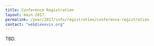 ```yaml
---
title: Conference Registration
layout: main-2017
permalink: /year/2017/info/registration/conference-registration
contact: "web@ieeevis.org"
---
```


TBD.

<!-- **Early Registration** period for IEEE VIS 2016 is now **OPEN** until **Friday, September 9, 2016**. Late registration fees apply after that date. -->

<!-- <p align="center"><a href="http://www.cvent.com/d/2fqp0z"><img src="http://ieeevis.org/attachments/register.png" alt="Register for IEEE VIS 2016" width="150"></a></p> -->

<!-- The following table shows all registration fees in USD. -->

<!-- <table border="1"> -->
<!--   <tbody> -->
<!--     <tr> -->
<!--       <td><strong>Conference Advanced registration</strong></td> -->
<!--       <td><strong>Early Fees (On/by 9 Sept.)</strong></td> -->
<!--       <td><strong>Advanced Fees</strong></td> -->
<!--     </tr> -->
<!--     <tr> -->
<!--       <td>Full Week IEEE/ISCB/ACM Member</td> -->
<!--       <td>$760</td> -->
<!--       <td>$910</td> -->
<!--     </tr> -->
<!--     <tr> -->
<!--       <td>Full Week Non-Member</td> -->
<!--       <td>$950</td> -->
<!--       <td>$1140</td> -->
<!--     </tr> -->
<!--     <tr> -->
<!--       <td>Full Week Student IEEE/ISCB/ACM Member</td> -->
<!--       <td>$410</td> -->
<!--       <td>$500</td> -->
<!--     </tr> -->
<!--     <tr> -->
<!--       <td>Full Week Student Non-Member</td> -->
<!--       <td>$510</td> -->
<!--       <td>$625</td> -->
<!--     </tr> -->
<!--     <tr> -->
<!--       <td>Full Week Life IEEE/ISCB/ACM Member</td> -->
<!--       <td>$410</td> -->
<!--       <td>$500</td> -->
<!--     </tr> -->
<!--     <tr> -->
<!--       <td>Full Week Speaker</td> -->
<!--       <td>$760</td> -->
<!--       <td>$760</td> -->
<!--     </tr> -->
<!--     <tr> -->
<!--       <td>Full Week Student Speaker</td> -->
<!--       <td>$410</td> -->
<!--       <td>$410</td> -->
<!--     </tr> -->
<!--     <tr> -->
<!--       <td>&nbsp;</td> -->
<!--       <td>&nbsp;</td> -->
<!--       <td>&nbsp;</td> -->
<!--     </tr> -->
<!--     <tr> -->
<!--       <td>1 Day IEEE/ISCB/ACM Member</td> -->
<!--       <td>300</td> -->
<!--       <td>$340</td> -->
<!--     </tr> -->
<!--     <tr> -->
<!--       <td>1 Day Non-Member</td> -->
<!--       <td>$375</td> -->
<!--       <td>$430</td> -->
<!--     </tr> -->
<!--     <tr> -->
<!--       <td>1 Day IEEE/ISCB/ACM Student Member</td> -->
<!--       <td>$165</td> -->
<!--       <td>$190</td> -->
<!--     </tr> -->
<!--     <tr> -->
<!--       <td>1 Day IEEE/ISCB/ACM Student Non-Member</td> -->
<!--       <td>$210</td> -->
<!--       <td>$230</td> -->
<!--     </tr> -->
<!--     <tr> -->
<!--       <td>1 Day IEEE/ISCB/ACM Life Member</td> -->
<!--       <td>$165</td> -->
<!--       <td>$190</td> -->
<!--     </tr> -->
<!--     <tr> -->
<!--       <td>1 Day Speaker</td> -->
<!--       <td>$300</td> -->
<!--       <td>$300</td> -->
<!--     </tr> -->
<!--     <tr> -->
<!--       <td>1 Day Student Speaker</td> -->
<!--       <td>$165</td> -->
<!--       <td>$165</td> -->
<!--     </tr> -->
<!--     <tr> -->
<!--       <td>&nbsp;</td> -->
<!--       <td>&nbsp;</td> -->
<!--       <td>&nbsp;</td> -->
<!--     </tr> -->
<!--     <tr> -->
<!--       <td>2 Day IEEE/ISCB/ACM Member</td> -->
<!--       <td>600</td> -->
<!--       <td>$680</td> -->
<!--     </tr> -->
<!--     <tr> -->
<!--       <td>2 Day Non-Member</td> -->
<!--       <td>$750</td> -->
<!--       <td>$860</td> -->
<!--     </tr> -->
<!--     <tr> -->
<!--       <td>2 Day IEEE/ISCB/ACM Student Member</td> -->
<!--       <td>$330</td> -->
<!--       <td>$380</td> -->
<!--     </tr> -->
<!--     <tr> -->
<!--       <td>2 Day IEEE/ISCB/ACM Student Non-Member</td> -->
<!--       <td>$420</td> -->
<!--       <td>$460</td> -->
<!--     </tr> -->
<!--     <tr> -->
<!--       <td>2 Day IEEE/ISCB/ACM Life Member</td> -->
<!--       <td>$330</td> -->
<!--       <td>$380</td> -->
<!--     </tr> -->
<!--     <tr> -->
<!--       <td>2 Day Speaker</td> -->
<!--       <td>$600</td> -->
<!--       <td>$600</td> -->
<!--     </tr> -->
<!--     <tr> -->
<!--       <td>2 Day Student Speaker</td> -->
<!--       <td>$330</td> -->
<!--       <td>$330</td> -->
<!--     </tr> -->
<!--     <tr> -->
<!--       <td>&nbsp;</td> -->
<!--       <td>&nbsp;</td> -->
<!--       <td>&nbsp;</td> -->
<!--     </tr> -->
<!--     <tr> -->
<!--       <td><strong>Optional items</strong></td> -->
<!--       <td><strong>Fee</strong></td> -->
<!--       <td>&nbsp;</td> -->
<!--     </tr> -->
<!--     <tr> -->
<!--       <td>Extra USB Proceedings</td> -->
<!--       <td>$55</td> -->
<!--       <td>&nbsp;</td> -->
<!--     </tr> -->
<!--     <tr> -->
<!--       <td>Extra Banquest Ticket</td> -->
<!--       <td>$75</td> -->
<!--       <td>&nbsp;</td> -->
<!--     </tr> -->
<!--   </tbody> -->
<!-- </table> -->

<!-- IEEE, ACM and ISCB all allow member discounted prices. -->

<!-- All cancellations requested in **writing** and received before **September 8, 2016** will be refunded, minus the **cancellation fee of US$50**. Special consideration for refund requests after this date will be done on a case-by-case basis. For those requiring visas to come to the US, please request your visa invitation letter and make your visa appointment as soon as possible. -->

<!-- Please submit all cancellation/refund requests to visreg@ieeevis.org. -->



